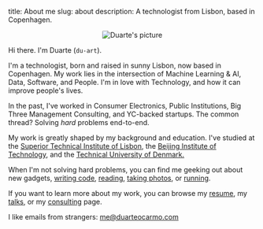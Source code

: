 title: About me
slug: about
description: A technologist from Lisbon, based in Copenhagen.

<center>
<img style="max-width:100%;border-radius: 2px;"  src="{static}/images/about/profile.webp" alt="Duarte's picture">
</center>

Hi there. I'm Duarte (`du-art`).

I'm a technologist, born and raised in sunny Lisbon, now based in Copenhagen. My work lies in the intersection of Machine Learning & AI, Data, Software, and People. I'm in love with Technology, and how it can improve people's lives.

In the past, I've worked in Consumer Electronics, Public Institutions, Big Three Management Consulting, and YC-backed startups. The common thread? Solving _hard_ problems end-to-end.

My work is greatly shaped by my background and education. I've studied at the [Superior Technical Institute of Lisbon](https://tecnico.ulisboa.pt/en/), the [Beijing Institute of Technology](http://english.bit.edu.cn/), and the [Technical University of Denmark.](https://www.dtu.dk/english)

When I'm not solving hard problems, you can find me geeking out about new gadgets, [writing code]({static}/images/code.jpg), [reading](https://github.com/duarteocarmo/my-personal-zen), [taking photos]({static}/images/photos.jpg), or [running]({static}/images/run.jpg).

If you want to learn more about my work, you can browse my [resume](/cv.pdf), my [talks](/talks), or my [consulting](/consulting) page.

I like emails from strangers: [me@duarteocarmo.com](mailto:me@duarteocarmo.com?subject=Hi)
